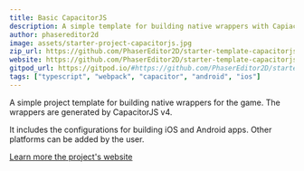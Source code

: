 ```yaml
---
title: Basic CapacitorJS
description: A simple template for building native wrappers with CapiacitorJS.
author: phasereditor2d
image: assets/starter-project-capacitorjs.jpg
zip_url: https://github.com/PhaserEditor2D/starter-template-capacitorjs/archive/refs/tags/v1.2.5.zip
website: https://github.com/PhaserEditor2D/starter-template-capacitorjs/
gitpod_url: https://gitpod.io/#https://github.com/PhaserEditor2D/starter-template-capacitorjs/
tags: ["typescript", "webpack", "capacitor", "android", "ios"]
---
```


A simple project template for building native wrappers for the game. The wrappers are generated by CapacitorJS v4.

It includes the configurations for building iOS and Android apps. Other platforms can be added by the user.

[Learn more the project's website](https://github.com/PhaserEditor2D/starter-template-capacitorjs/)